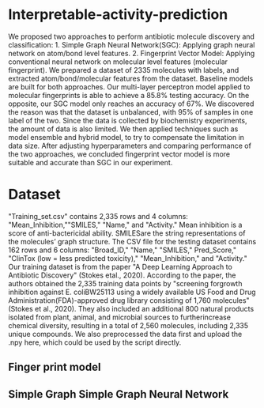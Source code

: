 # Interpretable-activity-prediction

We proposed two approaches to perform antibiotic molecule discovery and classification: 1. Simple Graph Neural Network(SGC): Applying graph neural network on atom/bond level features. 2. Fingerprint Vector Model: Applying conventional neural network on molecular level features (molecular fingerprint). We prepared a dataset of 2335 molecules with labels, and extracted atom/bond/molecular features from the dataset. Baseline models are built for both approaches. Our multi-layer perceptron model applied to molecular fingerprints is able to achieve a 85.8\% testing accuracy. On the opposite, our SGC model only reaches an accuracy of 67\%. We discovered the reason was that the dataset is unbalanced, with 95\% of samples in one label of the two. Since the data is collected by biochemistry experiments, the amount of data is also limited. We then applied techniques such as model ensemble and hybrid model, to try to compensate the limitation in data size. After adjusting hyperparameters and comparing performance of the two approaches, we concluded fingerprint vector model is more suitable and accurate than SGC in our experiment. 

# Dataset
"Training_set.csv" contains 2,335 rows and 4 columns:  "Mean_Inhibition,""SMILES," "Name," and "Activity." Mean inhibition is a score of anti-bactericidal ability. SMILESare the string representations of the molecules’ graph structure. The CSV file for the testing dataset  contains 162 rows and 6 columns: "Broad_ID," "Name," "SMILES," Pred_Score," "ClinTox (low = less predicted toxicity)," "Mean_Inhibition," and "Activity." Our training dataset is from the paper "A Deep Learning Approach to Antibiotic Discovery" (Stokes etal., 2020). According to the paper, the authors obtained the 2,335 training data points by "screening forgrowth inhibition against E. coliBW25113 using a widely available US Food and Drug Administration(FDA)-approved drug library consisting of 1,760 molecules" (Stokes et al., 2020). They also included an additional 800 natural products isolated from plant, animal, and microbial sources to furtherincrease chemical diversity, resulting in a total of 2,560 molecules, including 2,335 unique compounds. We also preprocessed the data first and upload the .npy here, which could be used by the script directly.



## Finger print model




## Simple Graph Simple Graph Neural Network
